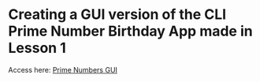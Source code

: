 # Creating a GUI version of the CLI Prime Number Birthday App made in Lesson 1

Access here: [Prime Numbers GUI](https://primenumbergui--anubhavdubey13.repl.co/)